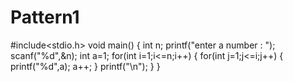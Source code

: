 # Pattern1
#include<stdio.h>
void main()
{
int n;
printf("enter a number : ");
scanf("%d",&n);
int a=1;
for(int i=1;i<=n;i++)
{
for(int j=1;j<=i;j++)
{
printf("%d",a);
a++;
}
printf("\n");
}
}

    
